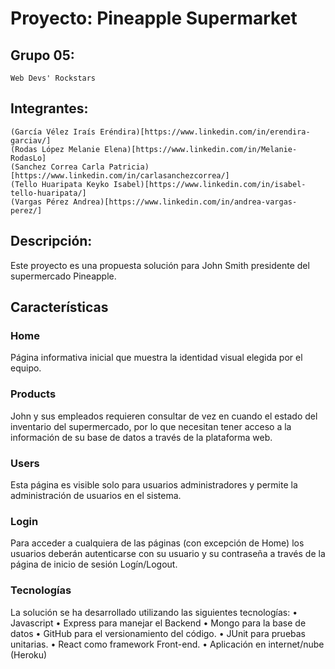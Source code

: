 # Proyecto: Pineapple Supermarket

## Grupo 05:
    
    Web Devs' Rockstars

## Integrantes:
    
    (García Vélez Iraís Eréndira)[https://www.linkedin.com/in/erendira-garciav/]
    (Rodas López Melanie Elena)[https://www.linkedin.com/in/Melanie-RodasLo]
    (Sanchez Correa Carla Patricia)[https://www.linkedin.com/in/carlasanchezcorrea/]
    (Tello Huaripata Keyko Isabel)[https://www.linkedin.com/in/isabel-tello-huaripata/]
    (Vargas Pérez Andrea)[https://www.linkedin.com/in/andrea-vargas-perez/]

## Descripción:
    
Este proyecto es una propuesta solución para John Smith presidente del supermercado Pineapple.

## Características

### Home

Página informativa inicial que muestra la identidad visual elegida por el equipo. 

### Products

John y sus empleados requieren consultar de vez en cuando el estado del inventario del supermercado, por lo que necesitan tener acceso a la información de su base de datos a través de la plataforma web. 

### Users

Esta página es visible solo para usuarios administradores y permite la administración de usuarios en el sistema. 

### Login 

 Para acceder a cualquiera de las páginas (con excepción de Home) los usuarios deberán autenticarse con su usuario y su contraseña a través de la página de inicio de sesión Logín/Logout.

### Tecnologías

La solución se ha desarrollado utilizando las siguientes tecnologías:
•	Javascript
•	Express para manejar el Backend 
•	Mongo para la base de datos 
•	GitHub para el versionamiento del código.
•	JUnit para pruebas unitarias.
•	React como framework Front-end.
•	Aplicación en internet/nube (Heroku)








